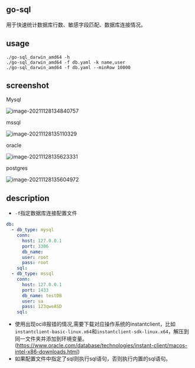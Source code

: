 ## go-sql
用于快速统计数据库行数、敏感字段匹配、数据库连接情况。

## usage

```
./go-sql_darwin_amd64 -h
./go-sql_darwin_amd64 -f db.yaml -k name,user
./go-sql_darwin_amd64 -f db.yaml --minRow 10000
```

## screenshot

Mysql

![image-20211128134840757](https://nnotes.oss-cn-hangzhou.aliyuncs.com/notes/image-20211128134840757.png)

mssql

![image-20211128135110329](https://nnotes.oss-cn-hangzhou.aliyuncs.com/notes/image-20211128135110329.png)

oracle

![image-20211128135623331](https://nnotes.oss-cn-hangzhou.aliyuncs.com/notes/image-20211128135623331.png)

postgres

![image-20211128135604972](https://nnotes.oss-cn-hangzhou.aliyuncs.com/notes/image-20211128135604972.png)

## description

- `-f`指定数据库连接配置文件

```yaml
db:
  - db_type: mysql
    conn:
      host: 127.0.0.1
      port: 3306
      db_name:
      user: root
      pass: root
    sql:
  - db_type: mssql
    conn:
      host: 127.0.0.1
      port: 1433
      db_name: testDB
      user: sa
      pass: 123qweASD
    sql:
```

- 使用出现oci8报错的情况,需要下载对应操作系统的instantclient，比如`instantclient-basic-linux.x64`和`instantclient-sdk-linux.x64`，解压到同一文件夹并添加到环境变量。(https://www.oracle.com/database/technologies/instant-client/macos-intel-x86-downloads.html)
- 如果配置文件中指定了sql则执行sql语句，否则执行内置的sql语句。

